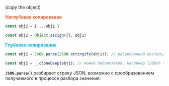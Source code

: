 (copy the object)

<span style="font-weight: bold; color: #FE5C2B;">Неглубокое копирование</span>

```js
const obj2 = { ...obj1 }

const obj2 = Object.assign({}, obj1)

```

<span style="font-weight: bold; color: deepskyblue;">Глубокое копирование</span>

```js
const obj2 = JSON.parse(JSON.stringify(obj1)); // ресурсоемкий костыль, функцию в объекте например не скопирует. Сработает, если в объекте нет дат, функций, undefined, Infinity и т.д. то есть сложных объектов

const obj2 = _.cloneDeep(obj1); // можно библиотекой, например lodash (не изобретаем вело)
```

**`JSON.parse()`** разбирает строку JSON, возможно с преобразованием получаемого в процессе разбора значения.